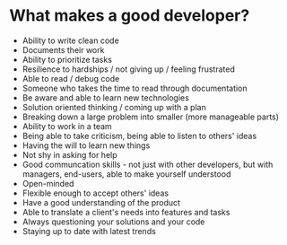 # What makes a good developer?

- Ability to write clean code
- Documents their work
- Ability to prioritize tasks
- Resilience to hardships / not giving up / feeling frustrated
- Able to read / debug code
- Someone who takes the time to read through documentation
- Be aware and able to learn new technologies
- Solution oriented thinking / coming up with a plan
- Breaking down a large problem into smaller (more manageable parts)
- Ability to work in a team
- Being able to take criticism, being able to listen to others' ideas
- Having the will to learn new things
- Not shy in asking for help
- Good communcation skills - not just with other developers, but with managers, end-users, able to make yourself understood
- Open-minded
- Flexible enough to accept others' ideas
- Have a good understanding of the product
- Able to translate a client's needs into features and tasks
- Always questioning your solutions and your code
- Staying up to date with latest trends
